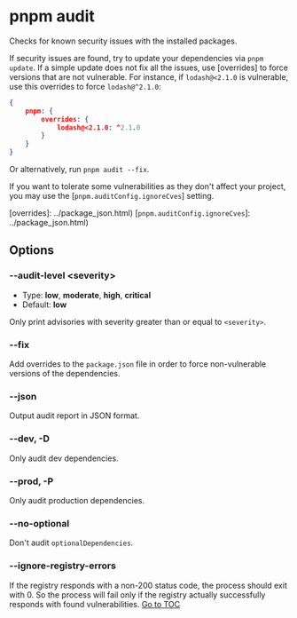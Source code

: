 
# pnpm audit


Checks for known security issues with the installed packages.

If security issues are found, try to update your dependencies via `pnpm update`.
If a simple update does not fix all the issues, use [overrides] to force
versions that are not vulnerable. For instance, if `lodash@<2.1.0` is vulnerable,
use this overrides to force `lodash@^2.1.0`:

```json title=package.json
{
    pnpm: {
        overrides: {
            lodash@<2.1.0: ^2.1.0
        }
    }
}
```

Or alternatively, run `pnpm audit --fix`.

If you want to tolerate some vulnerabilities as they don't affect your project, you may use the [`pnpm.auditConfig.ignoreCves`] setting.

[overrides]: ../package_json.html)
[`pnpm.auditConfig.ignoreCves`]: ../package_json.html)

## Options

### --audit-level &lt;severity\>

* Type: **low**, **moderate**, **high**, **critical**
* Default: **low**

Only print advisories with severity greater than or equal to `<severity>`.

### --fix

Add overrides to the `package.json` file in order to force non-vulnerable versions of the dependencies.

### --json

Output audit report in JSON format.

### --dev, -D

Only audit dev dependencies.

### --prod, -P

Only audit production dependencies.

### --no-optional

Don't audit `optionalDependencies`.

### --ignore-registry-errors

If the registry responds with a non-200 status code, the process should exit with 0.
So the process will fail only if the registry actually successfully responds with found vulnerabilities.
<span style='float: footnote;'><a href="../index.html#toc">Go to TOC</a></span>
